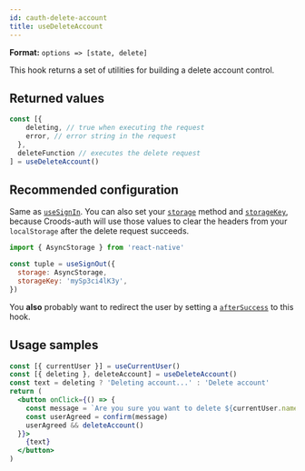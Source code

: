 ```yaml
---
id: cauth-delete-account
title: useDeleteAccount
---
```


**Format:** `options => [state, delete]`

This hook returns a set of utilities for building a delete account control.

## Returned values

```jsx
const [{
    deleting, // true when executing the request
    error, // error string in the request
  },
  deleteFunction // executes the delete request
] = useDeleteAccount()
```

## Recommended configuration

Same as [`useSignIn`](/docs/cauth-sign-in#recommended-configuration). You can also set your [`storage`](/docs/cauth-headers#storage) method and [`storageKey`](/docs/cauth-headers#storagekey), because Croods-auth will use those values to clear the headers from your `localStorage` after the delete request succeeds.

```jsx
import { AsyncStorage } from 'react-native'

const tuple = useSignOut({
  storage: AsyncStorage,
  storageKey: 'mySp3ci4lK3y',
})
```

You **also** probably want to redirect the user by setting a [`afterSuccess`](/docs/croods-provider-api#aftersuccess) to this hook.

## Usage samples

```jsx
const [{ currentUser }] = useCurrentUser()
const [{ deleting }, deleteAccount] = useDeleteAccount()
const text = deleting ? 'Deleting account...' : 'Delete account'
return (
  <button onClick={() => {
    const message = `Are you sure you want to delete ${currentUser.name}?`
    const userAgreed = confirm(message)
    userAgreed && deleteAccount()
  }}>
    {text}
  </button>
)
```
